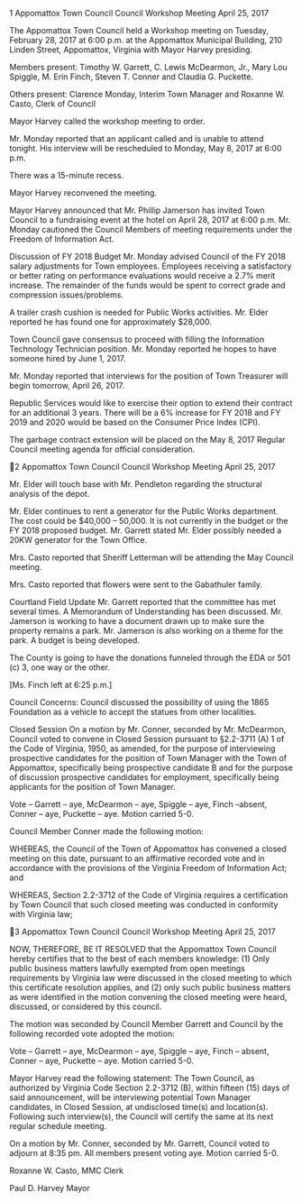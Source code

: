 1  Appomattox Town Council
Council Workshop Meeting
April 25, 2017

The Appomattox Town Council held a Workshop meeting on Tuesday, February 28, 2017 at
6:00 p.m. at the Appomattox Municipal Building, 210 Linden Street, Appomattox, Virginia with
Mayor Harvey presiding.

Members present:  Timothy W. Garrett, C. Lewis McDearmon, Jr., Mary Lou Spiggle, M. Erin
Finch, Steven T. Conner and Claudia G. Puckette.

Others present:  Clarence Monday, Interim Town Manager and Roxanne W. Casto, Clerk of
Council

Mayor Harvey called the workshop meeting to order.

Mr. Monday reported that an applicant called and is unable to attend tonight.  His interview will
be rescheduled to Monday, May 8, 2017 at 6:00 p.m.

There was a 15-minute recess.

Mayor Harvey reconvened the meeting.

Mayor Harvey announced that Mr. Phillip Jamerson has invited Town Council to a fundraising
event at the hotel on April 28, 2017 at 6:00 p.m.  Mr. Monday cautioned the Council Members of
meeting requirements under the Freedom of Information Act.

Discussion of FY 2018 Budget
Mr. Monday advised Council of the FY 2018 salary adjustments for Town employees.
Employees receiving a satisfactory or better rating on performance evaluations would receive a
2.7% merit increase.  The remainder of the funds would be spent to correct grade and
compression issues/problems.

A trailer crash cushion is needed for Public Works activities.  Mr. Elder reported he has found
one for approximately $28,000.

Town Council gave consensus to proceed with filling the Information Technology Technician
position.  Mr. Monday reported he hopes to have someone hired by June 1, 2017.

Mr. Monday reported that interviews for the position of Town Treasurer will begin tomorrow,
April 26, 2017.

Republic Services would like to exercise their option to extend their contract for an additional 3
years.  There will be a 6% increase for FY 2018 and FY 2019 and 2020 would be based on the
Consumer Price Index (CPI).

The garbage contract extension will be placed on the May 8, 2017 Regular Council meeting
agenda for official consideration.

2  Appomattox Town Council
Council Workshop Meeting
April 25, 2017

Mr. Elder will touch base with Mr. Pendleton regarding the structural analysis of the depot.

Mr. Elder continues to rent a generator for the Public Works department.  The cost could be
$40,000 – 50,000.  It is not currently in the budget or the FY 2018 proposed budget.  Mr. Garrett
stated Mr. Elder possibly needed a 20KW generator for the Town Office.

Mrs. Casto reported that Sheriff Letterman will be attending the May Council meeting.

Mrs. Casto reported that flowers were sent to the Gabathuler family.

Courtland Field Update
Mr. Garrett reported that the committee has met several times.  A Memorandum of
Understanding has been discussed.  Mr. Jamerson is working to have a document drawn up to
make sure the property remains a park.  Mr. Jamerson is also working on a theme for the park.  A
budget is being developed.

The County is going to have the donations funneled through the EDA or 501 (c) 3, one way or
the other.

[Ms. Finch left at 6:25 p.m.]

Council Concerns:
Council discussed the possibility of using the 1865 Foundation as a vehicle to accept the statues
from other localities.

Closed Session
On a motion by Mr. Conner, seconded by Mr. McDearmon, Council voted to convene in Closed
Session pursuant to §2.2-3711 (A) 1 of the Code of Virginia, 1950, as amended, for the purpose
of interviewing prospective candidates for the position of Town Manager with the Town of
Appomattox, specifically being prospective candidate B and for the purpose of discussion
prospective candidates for employment, specifically being applicants for the position of Town
Manager.

Vote – Garrett – aye, McDearmon – aye, Spiggle – aye, Finch –absent, Conner – aye, Puckette –
aye.  Motion carried 5-0.

Council Member Conner made the following motion:

WHEREAS, the Council of the Town of Appomattox has convened a closed meeting on this
date, pursuant to an affirmative recorded vote and in accordance with the provisions of the
Virginia Freedom of Information Act; and

WHEREAS, Section 2.2-3712 of the Code of Virginia requires a certification by Town Council
that such closed meeting was conducted in conformity with Virginia law;

3  Appomattox Town Council
Council Workshop Meeting
April 25, 2017

NOW, THEREFORE, BE IT RESOLVED that the Appomattox Town Council hereby certifies
that to the best of each members knowledge: (1) Only public business matters lawfully exempted
from open meetings requirements by Virginia law were discussed in the closed meeting to which
this certificate resolution applies, and (2) only such public business matters as were identified in
the motion convening the closed meeting were heard, discussed, or considered by this council.

The motion was seconded by Council Member Garrett and Council by the following recorded
vote adopted the motion:

Vote – Garrett – aye, McDearmon – aye, Spiggle – aye, Finch – absent, Conner – aye, Puckette –
aye.  Motion carried 5-0.

Mayor Harvey read the following statement:
The Town Council, as authorized by Virginia Code Section 2.2-3712 (B), within fifteen (15)
days of said announcement, will be interviewing potential Town Manager candidates, in Closed
Session, at undisclosed time(s) and location(s).  Following such interview(s), the Council will
certify the same at its next regular schedule meeting.

On a motion by Mr. Conner, seconded by Mr. Garrett, Council voted to adjourn at 8:35 pm. All
members present voting aye. Motion carried 5-0.

Roxanne W. Casto, MMC
Clerk

Paul D. Harvey
Mayor

